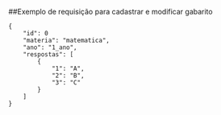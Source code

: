 

##Exemplo de requisição para cadastrar e modificar gabarito


	{	
		"id": 0
        "materia": "matematica",
        "ano": "1_ano",
        "respostas": [
            {
                "1": "A",
                "2": "B",
                "3": "C"
            }
        ]
    }


